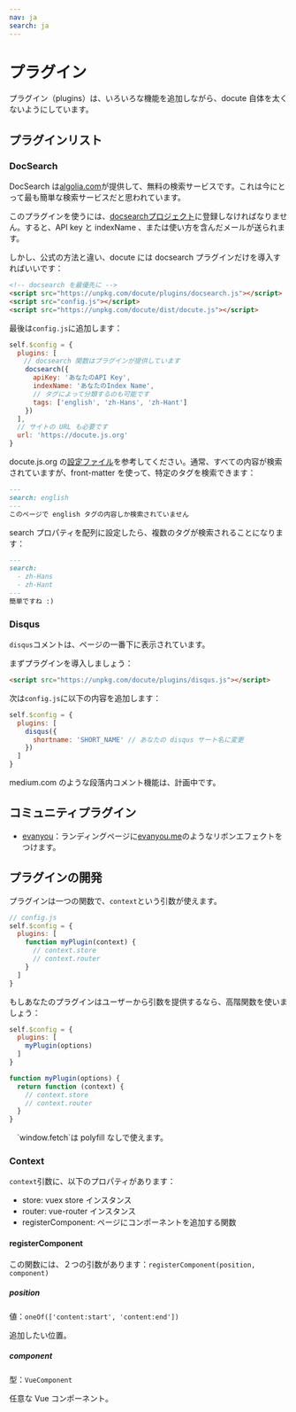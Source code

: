 ```yaml
---
nav: ja
search: ja
---
```


# プラグイン

プラグイン（plugins）は、いろいろな機能を追加しながら、docute 自体を太くないようにしています。

## プラグインリスト

### DocSearch

DocSearch は[algolia.com](http://algolia.com)が提供して、無料の検索サービスです。これは今にとって最も簡単な検索サービスだと思われています。

このプラグインを使うには、[docsearchプロジェクト](https://community.algolia.com/docsearch/)に登録しなければなりません。すると、API key と indexName 、または使い方を含んだメールが送られます。

しかし、公式の方法と違い、docute には docsearch プラグインだけを導入すればいいです：

```html
<!-- docsearch を最優先に -->
<script src="https://unpkg.com/docute/plugins/docsearch.js"></script>
<script src="config.js"></script>
<script src="https://unpkg.com/docute/dist/docute.js"></script>
```

最後は`config.js`に追加します：

```js
self.$config = {
  plugins: [
  　// docsearch 関数はプラグインが提供しています
    docsearch({
      apiKey: 'あなたのAPI Key',
      indexName: 'あなたのIndex Name',
      // タグによって分類するのも可能です
      tags: ['english', 'zh-Hans', 'zh-Hant']
    })
  ],
  // サイトの URL も必要です
  url: 'https://docute.js.org'
}
```

docute.js.org の[設定ファイル](https://github.com/algolia/docsearch-configs/blob/master/configs/docute.json)を参考してください。通常、すべての内容が検索されていますが、front-matter を使って、特定のタグを検索できます：

```markdown
---
search: english
---
このページで english タグの内容しか検索されていません
```

search プロパティを配列に設定したら、複数のタグが検索されることになります：

```markdown
---
search: 
  - zh-Hans
  - zh-Hant
---
簡単ですね :)
```

### Disqus

`disqus`コメントは、ページの一番下に表示されています。

まずプラグインを導入しましょう：

```html
<script src="https://unpkg.com/docute/plugins/disqus.js"></script>
```

次は`config.js`に以下の内容を追加します：

```js
self.$config = {
  plugins: [
    disqus({
      shortname: 'SHORT_NAME' // あなたの disqus サート名に変更
    })
  ]
}
```

medium.com のような段落内コメント機能は、計画中です。

## コミュニティプラグイン

- [evanyou](https://github.com/egoist/docute-evanyou)：ランディングページに[evanyou.me](http://evanyou.me)のようなリボンエフェクトをつけます。

## プラグインの開発

プラグインは一つの関数で、`context`という引数が使えます。

```js
// config.js
self.$config = {
  plugins: [
    function myPlugin(context) {
      // context.store
      // context.router
    }
  ]
}
```

もしあなたのプラグインはユーザーから引数を提供するなら、高階関数を使いましょう：

```js
self.$config = {
  plugins: [
    myPlugin(options)
  ]
}

function myPlugin(options) {
  return function (context) {
    // context.store
    // context.router
  }
}
```

<p class="tip">
　`window.fetch`は polyfill なしで使えます。
</p>

### Context

`context`引数に、以下のプロパティがあります：

- store: vuex store インスタンス
- router: vue-router インスタンス
- registerComponent: ページにコンポーネントを追加する関数

#### registerComponent

この関数には、２つの引数があります：`registerComponent(position, component)`

##### position

値：`oneOf(['content:start', 'content:end'])`

追加したい位置。

##### component

型：`VueComponent`

任意な Vue コンポーネント。
